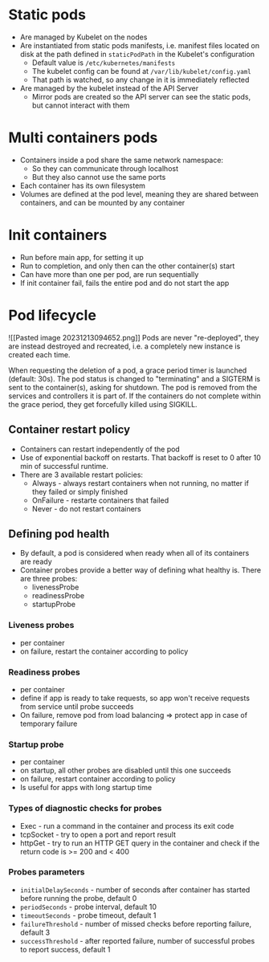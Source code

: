 # Static pods
- Are managed by Kubelet on the nodes
- Are instantiated from static pods manifests, i.e. manifest files located on disk at the path defined in `staticPodPath` in the Kubelet's configuration
	- Default value is `/etc/kubernetes/manifests`
	- The kubelet config can be found at `/var/lib/kubelet/config.yaml`
	- That path is watched, so any change in it is immediately reflected
- Are managed by the kubelet instead of the API Server
	- Mirror pods are created so the API server can see the static pods, but cannot interact with them

# Multi containers pods
- Containers inside a pod share the same network namespace:
	- So they can communicate through localhost
	- But they also cannot use the same ports
- Each container has its own filesystem
- Volumes are defined at the pod level, meaning they are shared between containers, and can be mounted by any container

# Init containers
- Run before main app, for setting it up
- Run to completion, and only then can the other container(s) start
- Can have more than one per pod, are run sequentially
- If init container fail, fails the entire pod and do not start the app

# Pod lifecycle
![[Pasted image 20231213094652.png]]
Pods are never "re-deployed", they are instead destroyed and recreated, i.e. a completely new instance is created each time.

When requesting the deletion of a pod, a grace period timer is launched (default: 30s). The pod status is changed to "terminating" and a SIGTERM is sent to the container(s), asking for shutdown. The pod is removed from the services and controllers it is part of. If the containers do not complete within the grace period, they get forcefully killed using SIGKILL.

## Container restart policy
- Containers can restart independently of the pod
- Use of exponential backoff on restarts. That backoff is reset to 0 after 10 min of successful runtime.
- There are 3 available restart policies:
	- Always - always restart containers when not running, no matter if they failed or simply finished
	- OnFailure - restarte containers that failed
	- Never - do not restart containers

## Defining pod health
- By default, a pod is considered when ready when all of its containers are ready
- Container probes provide a better way of defining what healthy is. There are three probes:
	- livenessProbe
	- readinessProbe
	- startupProbe
### Liveness probes
- per container
- on failure, restart the container according to policy
### Readiness probes
- per container
- define if app is ready to take requests, so app won't receive requests from service until probe succeeds
- On failure, remove pod from load balancing => protect app in case of temporary failure
### Startup probe
- per container
- on startup, all other probes are disabled until this one succeeds
- on failure, restart container according to policy
- Is useful for apps with long startup time
### Types of diagnostic checks for probes
- Exec - run a command in the container and process its exit code
- tcpSocket - try to open a port and report result
- httpGet - try to run an HTTP GET query in the container and check if the return code is >= 200 and < 400

### Probes parameters
- `initialDelaySeconds` - number of seconds after container has started before running the probe, default 0
- `periodSeconds` - probe interval, default 10
- `timeoutSeconds` - probe timeout, default 1
- `failureThreshold` - number of missed checks before reporting failure, default 3
- `successThreshold` - after reported failure, number of successful probes to report success, default 1